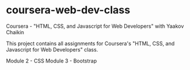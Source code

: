 # coursera-web-dev-class
Coursera - "HTML, CSS, and Javascript for Web Developers" with Yaakov Chaikin

This project contains all assignments for Coursera's "HTML, CSS, and Javascript for Web Developers" class.

Module 2 - CSS
Module 3 - Bootstrap
